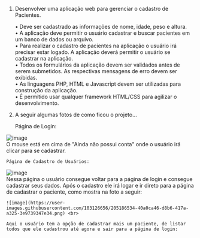 1. Desenvolver uma aplicação web para gerenciar o cadastro de Pacientes.<br>

    • Deve ser cadastrado as informações de nome, idade, peso e altura.<br>
    • A aplicação deve permitir o usuário cadastrar e buscar pacientes em um banco de
    dados ou arquivo.<br>
    • Para realizar o cadastro de pacientes na aplicação o usuário irá precisar estar logado. A
    aplicação deverá permitir o usuário se cadastrar na aplicação.<br>
    • Todos os formulários da aplicação devem ser validados antes de serem submetidos. As
    respectivas mensagens de erro devem ser exibidas.<br>
    • As linguagens PHP, HTML e Javascript devem ser utilizadas para construção da
    aplicação.<br>
    • É permitido usar qualquer framework HTML/CSS para agilizar o desenvolvimento.<br>
2. A seguir algumas fotos de como ficou o projeto...<br>

    Página de Login:

  ![image](https://user-images.githubusercontent.com/103126656/205185493-44e37e26-3e96-4ac1-b553-3ba893fd70cc.png) <br>
    O mouse está em cima de "Ainda não possui conta" onde o usuário irá clicar para se cadastrar.<br>
    
    Página de Cadastro de Usuários:
    
  ![image](https://user-images.githubusercontent.com/103126656/205185935-16581637-6750-402c-93e2-ce45b6fdada3.png) <br>
    Nessa página o usuário consegue voltar para a página de login e consegue cadastrar seus dados. Após o cadastro ele irá logar e ir direto para a página de cadastrar o paciente, como mostra na foto a seguir: <br>
    
    ![image](https://user-images.githubusercontent.com/103126656/205186534-40a0ca46-d8b6-417a-a325-3e9739347e34.png) <br>

    Aqui o usuário tem a opção de cadastrar mais um paciente, de listar todos que ele cadastrou até agora e sair para a página de login:
    
    
    

  
  
